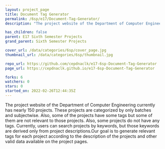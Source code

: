 ```yaml
---
layout: project_page
title: Document Tag Generator
permalink: /6sp/e17/Document-Tag-Generator/
description: "The project website of the Department of Computer Engineering currently has nearly 150 projects. These projects are categorized by only batches and subjectwise. Also, some of the projects have some tags but some of them are not relevant to those projects. Also, some projects do not have any tags. Currently, users can search projects by keywords, but those keywords are derived only from project descriptions.Our goal is to generate relevant tags for each project according to the description of the projects and other valid data available on the project pages. "

has_children: false
parent: E17 Sixth Semester Projects
grand_parent: Sixth Semester Projects

cover_url: /data/categories/6sp/cover_page.jpg
thumbnail_url: /data/categories/6sp/thumbnail.jpg

repo_url: https://github.com/cepdnaclk/e17-6sp-Document-Tag-Generator
page_url: https://cepdnaclk.github.io/e17-6sp-Document-Tag-Generator

forks: 6
watchers: 0
stars: 0
started_on: 2022-02-26T12:44:35Z
---
```

The project website of the Department of Computer Engineering currently has nearly 150 projects. These projects are categorized by only batches and subjectwise. Also, some of the projects have some tags but some of them are not relevant to those projects. Also, some projects do not have any tags. Currently, users can search projects by keywords, but those keywords are derived only from project descriptions.Our goal is to generate relevant tags for each project according to the description of the projects and other valid data available on the project pages. 

